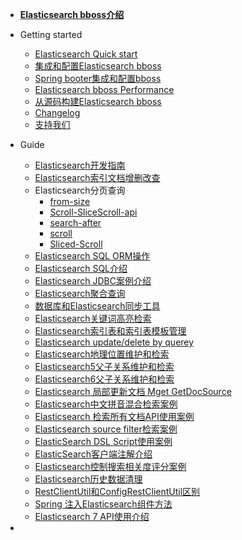 - [**Elasticsearch bboss介绍**](README.md)

- Getting started

  - [Elasticsearch Quick start](quickstart.md)
  - [集成和配置Elasticsearch bboss](common-project-with-bboss.md) 
  - [Spring booter集成和配置bboss ](spring-booter-with-bboss.md) 
  - [Elasticsearch bboss Performance](performance.md) 
  - [从源码构建Elasticsearch bboss](bboss-build.md)
  - [Changelog](changelog.md)
  - [支持我们](supportus.md)

- Guide

  - [Elasticsearch开发指南](development.md)
  - [Elasticsearch索引文档增删改查](document-crud.md)
  - Elasticsearch分页查询
    - [from-size](from-size.md)
    - [Scroll-SliceScroll-api](Scroll-SliceScroll-api.md) 
    - [search-after](search-after.md) 
    - [scroll](scroll.md) 
    - [Sliced-Scroll](Sliced-Scroll.md) 
  - [Elasticsearch SQL ORM操作](Elasticsearch-SQL-ORM.md)
  - [Elasticsearch SQL介绍](Elasticsearch-6-SQL.md)
  - [Elasticsearch JDBC案例介绍](Elasticsearch-JDBC.md)
  - [Elasticsearch聚合查询](agg.md) 
  - [数据库和Elasticsearch同步工具](db-es-tool.md)
  - [Elasticsearch关键词高亮检索](highlight.md)
  - [Elasticsearch索引表和索引表模板管理](index-indextemplate.md)
  - [Elasticsearch update/delete by querey](update-delete-byquery.md)
  - [Elasticsearch地理位置维护和检索](Elasticsearch-geo.md)
  - [Elasticsearch5父子关系维护和检索](elasticsearch5-parent-child.md) 
  - [Elasticsearch6父子关系维护和检索](elasticsearch6-parent-child.md) 
  - [Elasticsearch 局部更新文档 Mget GetDocSource](Elasticsearch-Mget-GetDocSource-partupdate.md)
  - [Elasticsearch中文拼音混合检索案例](pinyin-ik.md)
  - [Elasticsearch 检索所有文档API使用案例](searchAll.md)
  - [Elasticsearch source filter检索案例](Elasticsearch-source-filter.md)
  - [ElasticSearch DSL Script使用案例](ElasticSearch-DSL-Script.md)
  - [ElasticSearch客户端注解介绍](client-annotation.md)
  - [Elasticsearch控制搜索相关度评分案例](function-script-score.md)
  - [Elasticsearch历史数据清理](elasticsearch-indexclean-task.md)
  - [RestClientUtil和ConfigRestClientUtil区别](RestClientUtil-ConfigRestClientUtil.md)
  - [Spring 注入Elasticsearch组件方法](spring-inject-bboss.md)
  - [Elasticsearch 7 API使用介绍](Elasticsearch-7-API.md) 

- 

  

